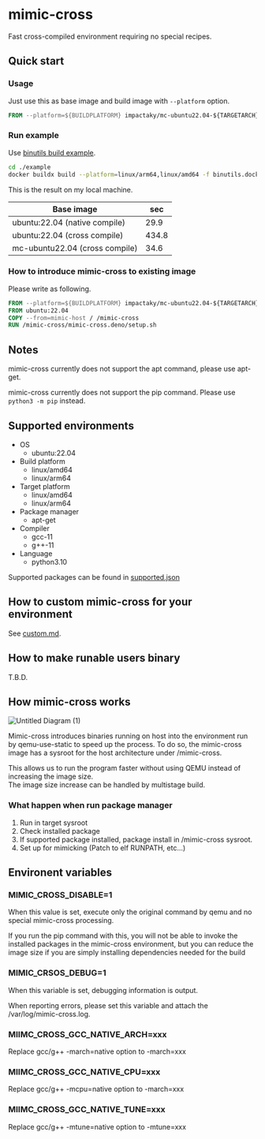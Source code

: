 # mimic-cross

Fast cross-compiled environment requiring no special recipes.

## Quick start

### Usage

Just use this as base image and build image with `--platform` option.

```Dockerfile
FROM --platform=${BUILDPLATFORM} impactaky/mc-ubuntu22.04-${TARGETARCH}
```

### Run example

Use [binutils build example](/example/binutils.dockerfile).

```bash
cd ./example
docker buildx build --platform=linux/arm64,linux/amd64 -f binutils.dockerfile .
```

This is the result on my local machine.

| Base image                     | sec   |
| ------------------------------ | ----- |
| ubuntu:22.04 (native compile)  | 29.9  |
| ubuntu:22.04 (cross compile)   | 434.8 |
| mc-ubuntu22.04 (cross compile) | 34.6  |

### How to introduce mimic-cross to existing image

Please write as following.

```Dockerfile
FROM --platform=${BUILDPLATFORM} impactaky/mc-ubuntu22.04-${TARGETARCH}-host AS mimic-host
FROM ubuntu:22.04
COPY --from=mimic-host / /mimic-cross
RUN /mimic-cross/mimic-cross.deno/setup.sh
```

## Notes

mimic-cross currently does not support the apt command, please use apt-get.

mimic-cross currently does not support the pip command. Please use
`python3 -m pip` instead.

## Supported environments

- OS
  - ubuntu:22.04
- Build platform
  - linux/amd64
  - linux/arm64
- Target platform
  - linux/amd64
  - linux/arm64
- Package manager
  - apt-get
- Compiler
  - gcc-11
  - g++-11
- Language
  - python3.10

Supported packages can be found in
[supported.json](/mimic-cross.deno/apt/packages/supported.json)

## How to custom mimic-cross for your environment

See [custom.md](doc/custom.md).

## How to make runable users binary

T.B.D.

## How mimic-cross works

![Untitled Diagram (1)](https://user-images.githubusercontent.com/37619203/131243313-c4f6264f-621c-47b6-981b-a76f4ec7902f.png)

Mimic-cross introduces binaries running on host into the environment run by
qemu-use-static to speed up the process. To do so, the mimic-cross image has a
sysroot for the host architecture under /mimic-cross.

This allows us to run the program faster without using QEMU instead of
increasing the image size.\
The image size increase can be handled by multistage build.

### What happen when run package manager

1. Run in target sysroot
2. Check installed package
3. If supported package installed, package install in /mimic-cross sysroot.
4. Set up for mimicking (Patch to elf RUNPATH, etc...)

## Environent variables

### MIMIC_CROSS_DISABLE=1

When this value is set, execute only the original command by qemu and no special
mimic-cross processing.

If you run the pip command with this, you will not be able to invoke the
installed packages in the mimic-cross environment, but you can reduce the image
size if you are simply installing dependencies needed for the build

### MIMIC_CRSOS_DEBUG=1

When this variable is set, debugging information is output.

When reporting errors, please set this variable and attach the
/var/log/mimic-cross.log.

### MIIMC_CROSS_GCC_NATIVE_ARCH=xxx

Replace gcc/g++ -march=native option to -march=xxx

### MIIMC_CROSS_GCC_NATIVE_CPU=xxx

Replace gcc/g++ -mcpu=native option to -march=xxx

### MIIMC_CROSS_GCC_NATIVE_TUNE=xxx

Replace gcc/g++ -mtune=native option to -mtune=xxx
